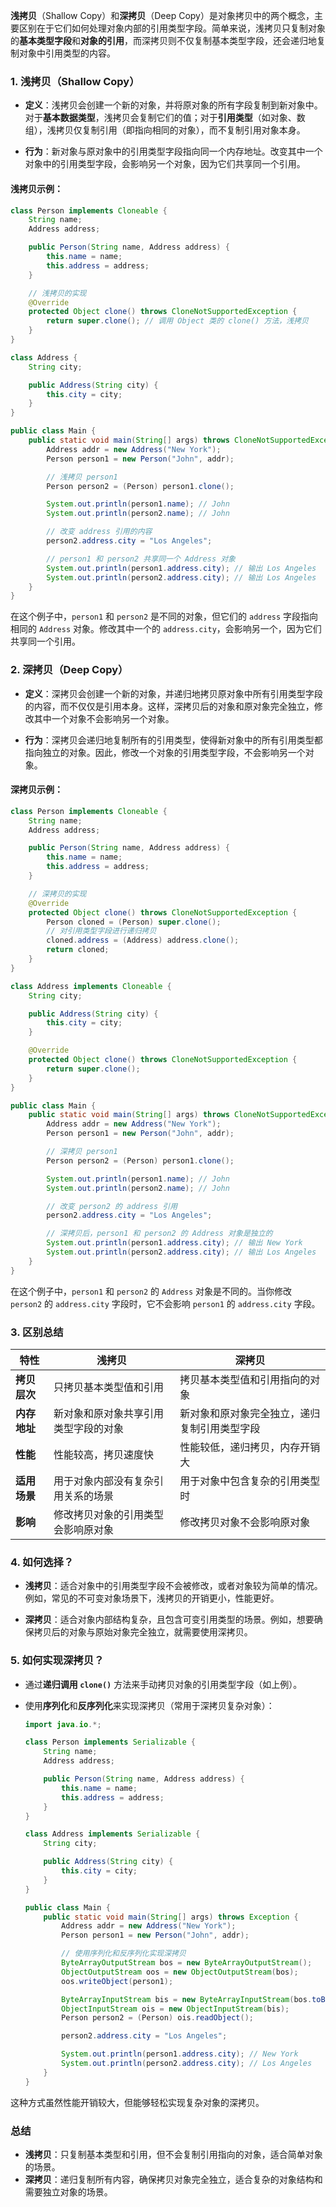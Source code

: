 **浅拷贝**（Shallow Copy）和**深拷贝**（Deep Copy）是对象拷贝中的两个概念，主要区别在于它们如何处理对象内部的引用类型字段。简单来说，浅拷贝只复制对象的**基本类型字段**和**对象的引用**，而深拷贝则不仅复制基本类型字段，还会递归地复制对象中引用类型的内容。

### 1. 浅拷贝（Shallow Copy）

- **定义**：浅拷贝会创建一个新的对象，并将原对象的所有字段复制到新对象中。对于**基本数据类型**，浅拷贝会复制它们的值；对于**引用类型**（如对象、数组），浅拷贝仅复制引用（即指向相同的对象），而不复制引用对象本身。

- **行为**：新对象与原对象中的引用类型字段指向同一个内存地址。改变其中一个对象中的引用类型字段，会影响另一个对象，因为它们共享同一个引用。

#### 浅拷贝示例：

```java
class Person implements Cloneable {
    String name;
    Address address;

    public Person(String name, Address address) {
        this.name = name;
        this.address = address;
    }

    // 浅拷贝的实现
    @Override
    protected Object clone() throws CloneNotSupportedException {
        return super.clone(); // 调用 Object 类的 clone() 方法，浅拷贝
    }
}

class Address {
    String city;

    public Address(String city) {
        this.city = city;
    }
}

public class Main {
    public static void main(String[] args) throws CloneNotSupportedException {
        Address addr = new Address("New York");
        Person person1 = new Person("John", addr);

        // 浅拷贝 person1
        Person person2 = (Person) person1.clone();

        System.out.println(person1.name); // John
        System.out.println(person2.name); // John

        // 改变 address 引用的内容
        person2.address.city = "Los Angeles";

        // person1 和 person2 共享同一个 Address 对象
        System.out.println(person1.address.city); // 输出 Los Angeles
        System.out.println(person2.address.city); // 输出 Los Angeles
    }
}
```

在这个例子中，`person1` 和 `person2` 是不同的对象，但它们的 `address` 字段指向相同的 `Address` 对象。修改其中一个的 `address.city`，会影响另一个，因为它们共享同一个引用。

### 2. 深拷贝（Deep Copy）

- **定义**：深拷贝会创建一个新的对象，并递归地拷贝原对象中所有引用类型字段的内容，而不仅仅是引用本身。这样，深拷贝后的对象和原对象完全独立，修改其中一个对象不会影响另一个对象。

- **行为**：深拷贝会递归地复制所有的引用类型，使得新对象中的所有引用类型都指向独立的对象。因此，修改一个对象的引用类型字段，不会影响另一个对象。

#### 深拷贝示例：

```java
class Person implements Cloneable {
    String name;
    Address address;

    public Person(String name, Address address) {
        this.name = name;
        this.address = address;
    }

    // 深拷贝的实现
    @Override
    protected Object clone() throws CloneNotSupportedException {
        Person cloned = (Person) super.clone();
        // 对引用类型字段进行递归拷贝
        cloned.address = (Address) address.clone();
        return cloned;
    }
}

class Address implements Cloneable {
    String city;

    public Address(String city) {
        this.city = city;
    }

    @Override
    protected Object clone() throws CloneNotSupportedException {
        return super.clone();
    }
}

public class Main {
    public static void main(String[] args) throws CloneNotSupportedException {
        Address addr = new Address("New York");
        Person person1 = new Person("John", addr);

        // 深拷贝 person1
        Person person2 = (Person) person1.clone();

        System.out.println(person1.name); // John
        System.out.println(person2.name); // John

        // 改变 person2 的 address 引用
        person2.address.city = "Los Angeles";

        // 深拷贝后，person1 和 person2 的 Address 对象是独立的
        System.out.println(person1.address.city); // 输出 New York
        System.out.println(person2.address.city); // 输出 Los Angeles
    }
}
```

在这个例子中，`person1` 和 `person2` 的 `Address` 对象是不同的。当你修改 `person2` 的 `address.city` 字段时，它不会影响 `person1` 的 `address.city` 字段。

### 3. 区别总结

| 特性           | **浅拷贝**                            | **深拷贝**                           |
|----------------|--------------------------------------|--------------------------------------|
| **拷贝层次**   | 只拷贝基本类型值和引用                | 拷贝基本类型值和引用指向的对象       |
| **内存地址**   | 新对象和原对象共享引用类型字段的对象  | 新对象和原对象完全独立，递归复制引用类型字段 |
| **性能**       | 性能较高，拷贝速度快                 | 性能较低，递归拷贝，内存开销大       |
| **适用场景**   | 用于对象内部没有复杂引用关系的场景    | 用于对象中包含复杂的引用类型时       |
| **影响**       | 修改拷贝对象的引用类型会影响原对象    | 修改拷贝对象不会影响原对象          |

### 4. 如何选择？
- **浅拷贝**：适合对象中的引用类型字段不会被修改，或者对象较为简单的情况。例如，常见的不可变对象场景下，浅拷贝的开销更小，性能更好。
  
- **深拷贝**：适合对象内部结构复杂，且包含可变引用类型的场景。例如，想要确保拷贝后的对象与原始对象完全独立，就需要使用深拷贝。

### 5. 如何实现深拷贝？
- 通过**递归调用 `clone()`** 方法来手动拷贝对象的引用类型字段（如上例）。
- 使用**序列化**和**反序列化**来实现深拷贝（常用于深拷贝复杂对象）：

  ```java
  import java.io.*;

  class Person implements Serializable {
      String name;
      Address address;

      public Person(String name, Address address) {
          this.name = name;
          this.address = address;
      }
  }

  class Address implements Serializable {
      String city;

      public Address(String city) {
          this.city = city;
      }
  }

  public class Main {
      public static void main(String[] args) throws Exception {
          Address addr = new Address("New York");
          Person person1 = new Person("John", addr);

          // 使用序列化和反序列化实现深拷贝
          ByteArrayOutputStream bos = new ByteArrayOutputStream();
          ObjectOutputStream oos = new ObjectOutputStream(bos);
          oos.writeObject(person1);

          ByteArrayInputStream bis = new ByteArrayInputStream(bos.toByteArray());
          ObjectInputStream ois = new ObjectInputStream(bis);
          Person person2 = (Person) ois.readObject();

          person2.address.city = "Los Angeles";

          System.out.println(person1.address.city); // New York
          System.out.println(person2.address.city); // Los Angeles
      }
  }
  ```

这种方式虽然性能开销较大，但能够轻松实现复杂对象的深拷贝。

### 总结
- **浅拷贝**：只复制基本类型和引用，但不会复制引用指向的对象，适合简单对象的场景。
- **深拷贝**：递归复制所有内容，确保拷贝对象完全独立，适合复杂的对象结构和需要独立对象的场景。